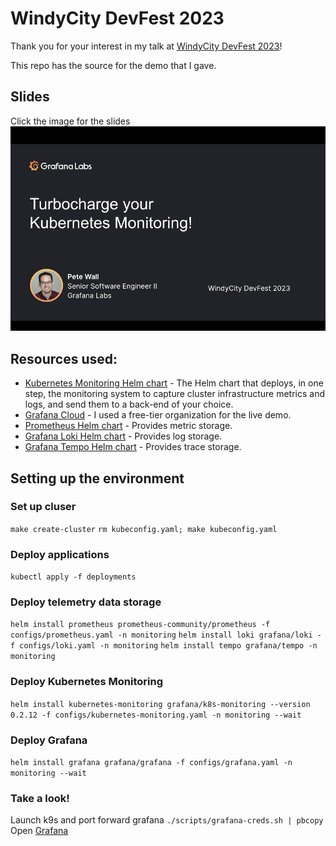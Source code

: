 # WindyCity DevFest 2023

Thank you for your interest in my talk at [WindyCity DevFest 2023](https://windycity.devfest.io/)!

This repo has the source for the demo that I gave.

## Slides

Click the image for the slides
[![Picture of the first slide](./slide.png)](https://docs.google.com/presentation/d/1HXOijpSDl-mpCggX-iiYkq32-E7rlqj4yUOIiCRGZ0A/edit?usp=sharing)

## Resources used:

* [Kubernetes Monitoring Helm chart](https://github.com/grafana/k8s-monitoring-helm) - The Helm chart that deploys, in one step, the monitoring system to capture cluster infrastructure metrics and logs, and send them to a back-end of your choice.
* [Grafana Cloud](https://grafana.com/products/cloud/) - I used a free-tier organization for the live demo.
* [Prometheus Helm chart](https://github.com/prometheus-community/helm-charts/tree/main/charts/prometheus) - Provides metric storage.
* [Grafana Loki Helm chart](https://github.com/grafana/loki/tree/main/production/helm/loki) - Provides log storage.
* [Grafana Tempo Helm chart](https://github.com/grafana/helm-charts/tree/main/charts/tempo) - Provides trace storage.

## Setting up the environment

### Set up cluser
`make create-cluster`
`rm kubeconfig.yaml; make kubeconfig.yaml`

### Deploy applications
`kubectl apply -f deployments`

### Deploy telemetry data storage
`helm install prometheus prometheus-community/prometheus -f configs/prometheus.yaml -n monitoring`
`helm install loki grafana/loki -f configs/loki.yaml -n monitoring`
`helm install tempo grafana/tempo -n monitoring`

### Deploy Kubernetes Monitoring
`helm install kubernetes-monitoring grafana/k8s-monitoring --version 0.2.12 -f configs/kubernetes-monitoring.yaml -n monitoring --wait`

### Deploy Grafana
`helm install grafana grafana/grafana -f configs/grafana.yaml -n monitoring --wait`

### Take a look!
Launch k9s and port forward grafana
`./scripts/grafana-creds.sh | pbcopy`
Open [Grafana](http://localhost:3000)

